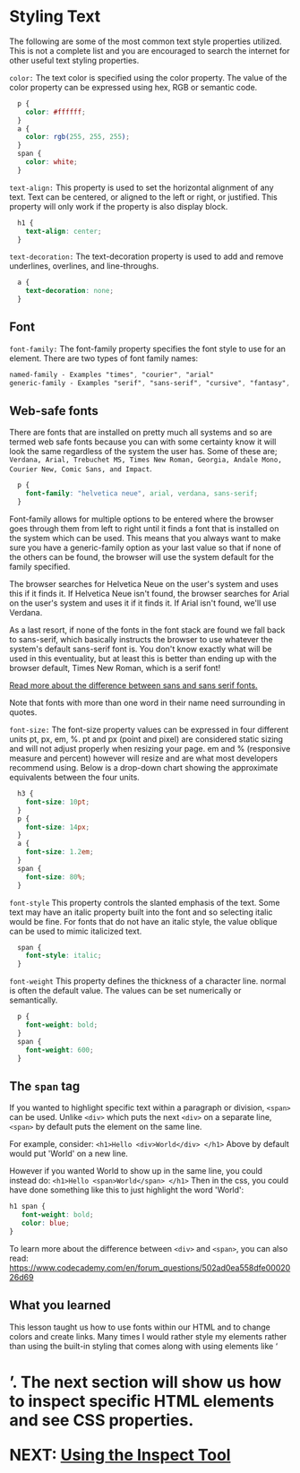 # Styling Text

The following are some of the most common text style properties utilized. This is not a complete list and you are encouraged to search the internet for other useful text styling properties.

```color:```
The text color is specified using the color property. The value of the color property can be expressed using hex, RGB or semantic code.

```css
  p {
    color: #ffffff;
  }
  a {
    color: rgb(255, 255, 255);
  }
  span {
    color: white;
  }
```

```text-align:```
This property is used to set the horizontal alignment of any text. Text can be centered, or aligned to the left or right, or justified. This property will only work if the property is also display block.

```css
  h1 {
    text-align: center;
  }
```

```text-decoration:```
The text-decoration property is used to add and remove underlines, overlines, and line-throughs.

```css
  a {
    text-decoration: none;
  }
```

## Font

```font-family:```
The font-family property specifies the font style to use for an element. There are two types of font family names:

```css
named-family - Examples "times", "courier", "arial"
generic-family - Examples "serif", "sans-serif", "cursive", "fantasy", "monospace"
```

## Web-safe fonts

There are fonts that are installed on pretty much all systems and so are termed web safe fonts because you can with some certainty know it will look the same regardless of the system the user has. Some of these are; ```Verdana, Arial, Trebuchet MS, Times New Roman, Georgia, Andale Mono, Courier New, Comic Sans, and Impact```.

```css
  p {
    font-family: "helvetica neue", arial, verdana, sans-serif;
  }
```

Font-family allows for multiple options to be entered where the browser goes through them from left to right until it finds a font that is installed on the system which can be used. This means that you always want to make sure you have a generic-family option as your last value so that if none of the others can be found, the browser will use the system default for the family specified.

The browser searches for Helvetica Neue on the user's system and uses this if it finds it. If Helvetica Neue isn't found, the browser searches for Arial on the user's system and uses it if it finds it. If Arial isn't found, we'll use Verdana.

As a last resort, if none of the fonts in the font stack are found we fall back to sans-serif, which basically instructs the browser to use whatever the system's default sans-serif font is. You don't know exactly what will be used in this eventuality, but at least this is better than ending up with the browser default, Times New Roman, which is a serif font!

[Read more about the difference between sans and sans serif fonts.](https://www.fonts.com/content/learning/fontology/level-1/type-anatomy/serif-vs-sans-for-text-in-print)

Note that fonts with more than one word in their name need surrounding in quotes.

```font-size:```
The font-size property values can be expressed in four different units pt, px, em, %. pt and px (point and pixel) are considered static sizing and will not adjust properly when resizing your page. em and % (responsive measure and percent) however will resize and are what most developers recommend using. Below is a drop-down chart showing the approximate equivalents between the four units.

```css
  h3 {
    font-size: 10pt;
  }
  p {
    font-size: 14px;
  }
  a {
    font-size: 1.2em;
  }
  span {
    font-size: 80%;
  }
```

```font-style```
This property controls the slanted emphasis of the text. Some text may have an italic property built into the font and so selecting italic would be fine. For fonts that do not have an italic style, the value oblique can be used to mimic italicized text.

```css
  span {
    font-style: italic;
  }
```

```font-weight```
This property defines the thickness of a character line. normal is often the default value. The values can be set numerically or semantically.

```css
  p {
    font-weight: bold;
  }
  span {
    font-weight: 600;
  }
```

## The ```span``` tag

If you wanted to highlight specific text within a paragraph or division, ```<span>``` can be used.  Unlike ```<div>``` which puts the next ```<div>``` on a separate line, ```<span>``` by default puts the element on the same line.  

For example, consider:
```<h1>Hello <div>World</div> </h1>```
Above by default would put 'World' on a new line.  

However if you wanted World to show up in the same line, you could instead do:
```<h1>Hello <span>World</span> </h1>```
Then in the css, you could have done something like this to just highlight the word 'World':

```css
h1 span {
   font-weight: bold;
   color: blue;
}
```

To learn more about the difference between ```<div>``` and ```<span>```, you can also read: <https://www.codecademy.com/en/forum_questions/502ad0ea558dfe0002026d69>

## What you learned

This lesson taught us how to use fonts within our HTML and to change colors and create links. Many times I would rather style my elements rather than using the built-in styling that comes along with using elements like ‘<h1>’. The next section will show us how to inspect specific HTML elements and see CSS properties.

NEXT: [Using the Inspect Tool](./inspect_element.md)
